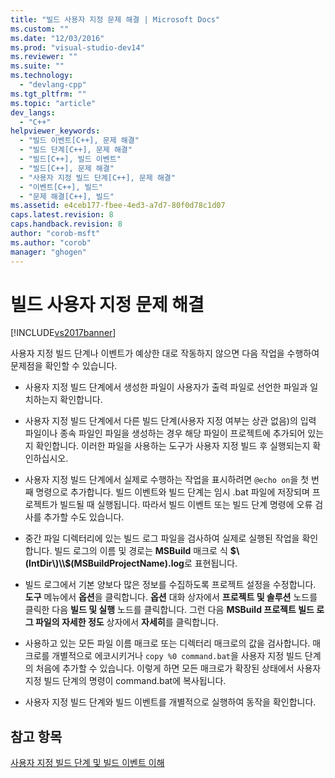 ```yaml
---
title: "빌드 사용자 지정 문제 해결 | Microsoft Docs"
ms.custom: ""
ms.date: "12/03/2016"
ms.prod: "visual-studio-dev14"
ms.reviewer: ""
ms.suite: ""
ms.technology: 
  - "devlang-cpp"
ms.tgt_pltfrm: ""
ms.topic: "article"
dev_langs: 
  - "C++"
helpviewer_keywords: 
  - "빌드 이벤트[C++], 문제 해결"
  - "빌드 단계[C++], 문제 해결"
  - "빌드[C++], 빌드 이벤트"
  - "빌드[C++], 문제 해결"
  - "사용자 지정 빌드 단계[C++], 문제 해결"
  - "이벤트[C++], 빌드"
  - "문제 해결[C++], 빌드"
ms.assetid: e4ceb177-fbee-4ed3-a7d7-80f0d78c1d07
caps.latest.revision: 8
caps.handback.revision: 8
author: "corob-msft"
ms.author: "corob"
manager: "ghogen"
---
```

# 빌드 사용자 지정 문제 해결
[!INCLUDE[vs2017banner](../assembler/inline/includes/vs2017banner.md)]

사용자 지정 빌드 단계나 이벤트가 예상한 대로 작동하지 않으면 다음 작업을 수행하여 문제점을 확인할 수 있습니다.  
  
-   사용자 지정 빌드 단계에서 생성한 파일이 사용자가 출력 파일로 선언한 파일과 일치하는지 확인합니다.  
  
-   사용자 지정 빌드 단계에서 다른 빌드 단계\(사용자 지정 여부는 상관 없음\)의 입력 파일이나 종속 파일인 파일을 생성하는 경우 해당 파일이 프로젝트에 추가되어 있는지 확인합니다.  이러한 파일을 사용하는 도구가 사용자 지정 빌드 후 실행되는지 확인하십시오.  
  
-   사용자 지정 빌드 단계에서 실제로 수행하는 작업을 표시하려면 `@echo on`을 첫 번째 명령으로 추가합니다.  빌드 이벤트와 빌드 단계는 임시 .bat 파일에 저장되며 프로젝트가 빌드될 때 실행됩니다.  따라서 빌드 이벤트 또는 빌드 단계 명령에 오류 검사를 추가할 수도 있습니다.  
  
-   중간 파일 디렉터리에 있는 빌드 로그 파일을 검사하여 실제로 실행된 작업을 확인합니다.  빌드 로그의 이름 및 경로는 **MSBuild** 매크로 식 **$\(IntDir\)\\$\(MSBuildProjectName\).log**로 표현됩니다.  
  
-   빌드 로그에서 기본 양보다 많은 정보를 수집하도록 프로젝트 설정을 수정합니다.  **도구** 메뉴에서 **옵션**을 클릭합니다.  **옵션** 대화 상자에서 **프로젝트 및 솔루션** 노드를 클릭한 다음 **빌드 및 실행** 노드를 클릭합니다.  그런 다음 **MSBuild 프로젝트 빌드 로그 파일의 자세한 정도** 상자에서 **자세히**를 클릭합니다.  
  
-   사용하고 있는 모든 파일 이름 매크로 또는 디렉터리 매크로의 값을 검사합니다.  매크로를 개별적으로 에코시키거나 `copy %0 command.bat`을 사용자 지정 빌드 단계의 처음에 추가할 수 있습니다. 이렇게 하면 모든 매크로가 확장된 상태에서 사용자 지정 빌드 단계의 명령이 command.bat에 복사됩니다.  
  
-   사용자 지정 빌드 단계와 빌드 이벤트를 개별적으로 실행하여 동작을 확인합니다.  
  
## 참고 항목  
 [사용자 지정 빌드 단계 및 빌드 이벤트 이해](../ide/understanding-custom-build-steps-and-build-events.md)